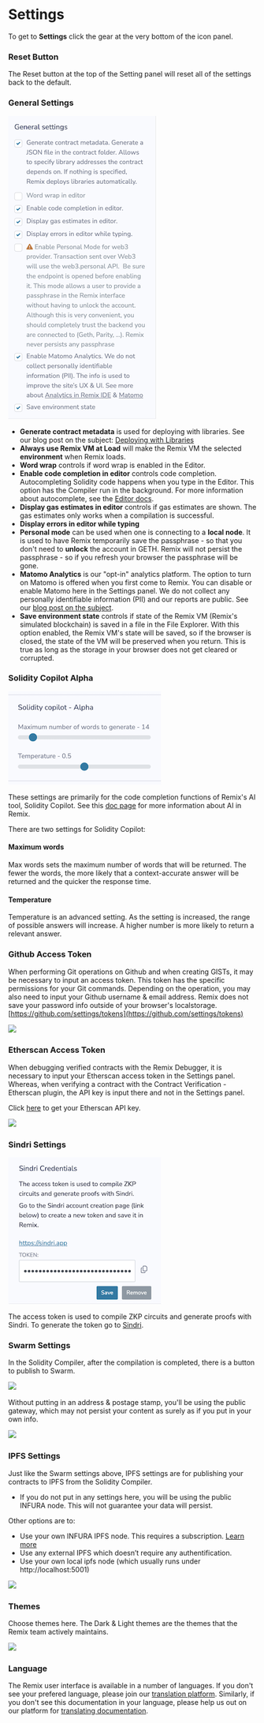 Settings
========

To get to **Settings** click the gear at the very bottom of the icon panel. 

### Reset Button
The Reset button at the top of the Setting panel will reset all of the settings back to the default.    
### General Settings 

![](images/a-settings-general.png)

-  **Generate contract metadata** is used for deploying with libraries.  See our blog post on the subject: [Deploying with Libraries](https://medium.com/remix-ide/deploying-with-libraries-on-remix-ide-24f5f7423b60?sk=68f9c2bf318e85e129e46fe44683a730)
- **Always use Remix VM at Load** will make the Remix VM the selected **environment** when Remix loads.
- **Word wrap** controls if word wrap is enabled in the Editor.
- **Enable code completion in editor** controls code completion. Autocompleting Solidity code happens when you type in the Editor. This option has the Compiler run in the background. For more information about autocomplete, see the [Editor docs](solidity_editor.html#autocomplete). 
- **Display gas estimates in editor** controls if gas estimates are shown. The gas estimates only works when a compilation is successful.
- **Display errors in editor while typing** 
-  **Personal mode** can be used when one is connecting to a **local node**.  It is used to have Remix temporarily save the passphrase - so that you don't need to **unlock** the account in GETH.  Remix will not persist the passphrase - so if you refresh your browser the passphrase will be gone.
-  **Matomo Analytics** is our "opt-in" analytics platform. The option to turn on Matomo is offered when you first come to Remix. You can disable or enable Matomo here in the Settings panel.  We do not collect any personally identifiable information (PII) and our reports are public.  See our [blog post on the subject](https://medium.com/remix-ide/help-us-improve-remix-ide-66ef69e14931?source=friends_link&sk=cf9c62fbe1270543eb4bd912e567e2d6).
- **Save environment state** controls if state of the Remix VM (Remix's simulated blockchain) is saved in a file in the File Explorer.  With this option enabled, the Remix VM's state will be saved, so if the browser is closed, the state of the VM will be preserved when you return.  This is true as long as the storage in your browser does not get cleared or  corrupted. 

### Solidity Copilot Alpha
![](images/a-settings-ai1.png)

These settings are primarily for the code completion functions of Remix's AI tool, Solidity Copilot.  See this [doc page](ai.html) for more information about AI in Remix. 

There are two settings for Solidity Copilot:

#### Maximum words 
Max words sets the maximum number of words that will be returned. The fewer the words, the more likely that a context-accurate answer will be returned and the quicker the response time.

#### Temperature
Temperature is an advanced setting. As the setting is increased, the range of possible answers will increase. A higher number is more likely to return a relevant answer.


### Github Access Token

When performing Git operations on Github and when creating GISTs, it may be necessary to input an access token.  This token has the specific permissions for your Git commands. Depending on the operation, you may also need to input your Github username & email address.  Remix does not save your password info outside of your browser's localstorage.  [https://github.com/settings/tokens](https://github.com/settings/tokens)

![](images/a-settings-gh-token.png)

### Etherscan Access Token

When debugging verified contracts with the Remix Debugger, it is necessary to input your Etherscan access token in the Settings panel.  Whereas, when verifying a contract with the Contract Verification - Etherscan plugin, the API key is input there and not in the Settings panel.   

Click [here](https://etherscan.io/myapikey) to get your Etherscan API key.

![](images/a-settings-etherscan.png)

### Sindri Settings
![](images/a-settings-sindri.png)

The access token is used to compile ZKP circuits and generate proofs with Sindri.  To generate the token go to [Sindri](https://sindri.app).

### Swarm Settings

In the Solidity Compiler, after the compilation is completed, there is a button to publish to Swarm.  

![](images/a-settings-pub-swarm.png)

Without putting in an address & postage stamp, you'll be using the public gateway, which may not persist your content as surely as if you put in your own info.

![](images/a-settings-swarm.png)

### IPFS Settings

Just like the Swarm settings above, IPFS settings are for publishing your contracts to IPFS from the Solidity Compiler. 
- If you do not put in any settings here, you will be using the public INFURA node. This will not guarantee your data will persist.

Other options are to:
- Use your own INFURA IPFS node. This requires a subscription. [Learn more](https://infura.io/product/ipfs)
- Use any external IPFS which doesn’t require any authentification.
- Use your own local ipfs node (which usually runs under http://localhost:5001)

![](images/a-settings-ipfs.png)

### Themes
Choose themes here.  The Dark & Light themes are the themes that the Remix team actively maintains.

![](images/a-settings-themes.png)

### Language
The Remix user interface is available in a number of languages.  If you don't see your prefered language,  please join our [translation platform](https://crowdin.com/project/remix-ui).  Similarly, if you don't see this documentation in your language, please help us out on our platform for [translating documentation](https://crowdin.com/project/remix-translation).
